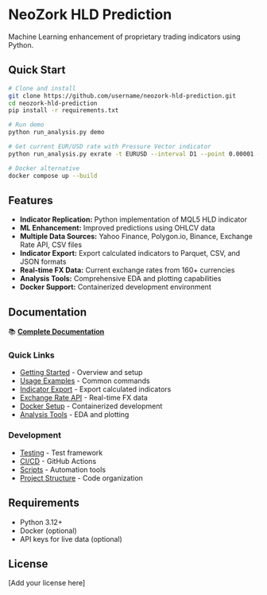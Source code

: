 # NeoZork HLD Prediction

Machine Learning enhancement of proprietary trading indicators using Python.

## Quick Start

```bash
# Clone and install
git clone https://github.com/username/neozork-hld-prediction.git
cd neozork-hld-prediction
pip install -r requirements.txt

# Run demo
python run_analysis.py demo

# Get current EUR/USD rate with Pressure Vector indicator
python run_analysis.py exrate -t EURUSD --interval D1 --point 0.00001 --rule PV

# Docker alternative
docker compose up --build
```

## Features

- **Indicator Replication:** Python implementation of MQL5 HLD indicator
- **ML Enhancement:** Improved predictions using OHLCV data
- **Multiple Data Sources:** Yahoo Finance, Polygon.io, Binance, Exchange Rate API, CSV files
- **Indicator Export:** Export calculated indicators to Parquet, CSV, and JSON formats
- **Real-time FX Data:** Current exchange rates from 160+ currencies
- **Analysis Tools:** Comprehensive EDA and plotting capabilities
- **Docker Support:** Containerized development environment

## Documentation

📚 **[Complete Documentation](docs/index.md)**

### Quick Links

- [Getting Started](docs/getting-started.md) - Overview and setup
- [Usage Examples](docs/usage-examples.md) - Common commands
- [Indicator Export](docs/indicator-export.md) - Export calculated indicators
- [Exchange Rate API](docs/exchange-rate-api-complete.md) - Real-time FX data
- [Docker Setup](docs/docker.md) - Containerized development
- [Analysis Tools](docs/analysis-eda.md) - EDA and plotting

### Development
- [Testing](docs/testing.md) - Test framework
- [CI/CD](docs/ci-cd.md) - GitHub Actions
- [Scripts](docs/scripts.md) - Automation tools
- [Project Structure](docs/project-structure.md) - Code organization

## Requirements

- Python 3.12+
- Docker (optional)
- API keys for live data (optional)

## License

[Add your license here]